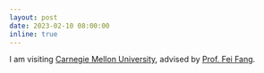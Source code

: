 ```yaml
---
layout: post
date: 2023-02-10 08:00:00
inline: true
---
```


I am visiting [Carnegie Mellon University](https://www.cmu.edu/), advised by [Prof. Fei Fang](https://feifang.info/).
